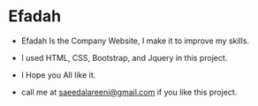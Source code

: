 # Efadah
* Efadah Is the Company Website, I make it to improve my skills.
* I used HTML, CSS, Bootstrap, and Jquery in this project.

* I Hope you All like it.

* call me at saeedalareeni@gmail.com if you like this project.

